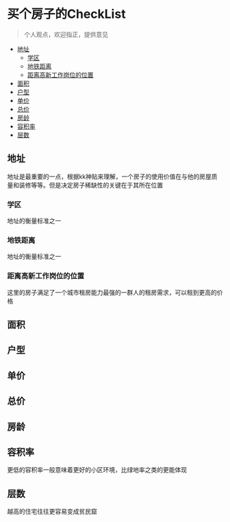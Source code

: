 # 买个房子的CheckList
> 个人观点，欢迎指正，提供意见

<!-- vim-markdown-toc GitLab -->

* [地址](#地址)
    * [学区](#学区)
    * [地铁距离](#地铁距离)
    * [距离高新工作岗位的位置](#距离高新工作岗位的位置)
* [面积](#面积)
* [户型](#户型)
* [单价](#单价)
* [总价](#总价)
* [房龄](#房龄)
* [容积率](#容积率)
* [层数](#层数)

<!-- vim-markdown-toc -->

## 地址

地址是最重要的一点，根据kk神贴来理解，一个房子的使用价值在与他的房屋质量和装修等等。但是决定房子稀缺性的关键在于其所在位置

### 学区

地址的衡量标准之一

### 地铁距离

地址的衡量标准之一

### 距离高新工作岗位的位置

这里的房子满足了一个城市租房能力最强的一群人的租房需求，可以租到更高的价格 

## 面积

## 户型

## 单价

## 总价

## 房龄

## 容积率

更低的容积率一般意味着更好的小区环境，比绿地率之类的更能体现

## 层数

越高的住宅往往更容易变成贫民窟
